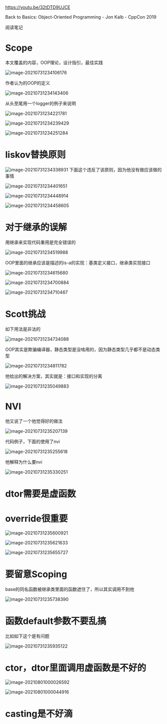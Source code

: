 https://youtu.be/32tDTD9UJCE

Back to Basics: Object-Oriented Programming - Jon Kalb - CppCon 2019

阅读笔记

# Scope

本文覆盖的内容，OOP理论，设计指引，最佳实践



![image-20210731234106176](../images/image-20210731234106176.png)

作者认为的OOP的定义

![image-20210731234143406](../images/image-20210731234143406.png)

从头至尾用一个logger的例子来说明



![image-20210731234221781](../images/image-20210731234221781.png)

![image-20210731234239429](../images/image-20210731234239429.png)



![image-20210731234251284](../images/image-20210731234251284.png)

# liskov替换原则

![image-20210731234338931](../images/image-20210731234338931.png)
下面这个违反了该原则，因为他没有做应该做的事情

![image-20210731234401651](../images/image-20210731234401651.png)

![image-20210731234448914](../images/image-20210731234448914.png)

![image-20210731234458605](../images/image-20210731234458605.png)

# 对于继承的误解

用继承来实现代码重用是完全错误的

![image-20210731234519988](../images/image-20210731234519988.png)

OOP里面的继承应该是描述的is-a的实现：基类定义接口，继承类实现接口

![image-20210731234615680](../images/image-20210731234615680.png)

![image-20210731234700884](../images/image-20210731234700884.png)

![image-20210731234710467](../images/image-20210731234710467.png)

# Scott挑战

如下用法是非法的

![image-20210731234734088](../images/image-20210731234734088.png)

OOP其实是欺骗编译器，静态类型是没啥用的，因为静态类型几乎都不是动态类型

![image-20210731234811782](../images/image-20210731234811782.png)

他给出的解决方案，其实就是：接口和实现的分离

![image-20210731235049883](../images/image-20210731235049883.png)

# NVI

他又说了一个他觉得好的做法

![image-20210731235207139](../images/image-20210731235207139.png)

代码例子，下面的使用了nvi

![image-20210731235255618](../images/image-20210731235255618.png)

他解释为什么要nvi

![image-20210731235330251](../images/image-20210731235330251.png)

# 

# dtor需要是虚函数

# override很重要

![image-20210731235600921](../images/image-20210731235600921.png)

![image-20210731235621633](../images/image-20210731235621633.png)

![image-20210731235655727](../images/image-20210731235655727.png)

# 要留意Scoping

base的同名函数被继承类里面的函数遮住了，所以其实调用不到他



![image-20210731235738390](../images/image-20210731235738390.png)

# 函数default参数不要乱搞

比如如下这个是有问题

![image-20210731235935122](../images/image-20210731235935122.png)

# ctor，dtor里面调用虚函数是不好的

![image-20210801000026592](../images/image-20210801000026592.png)

![image-20210801000044916](../images/image-20210801000044916.png)

# casting是不好滴

